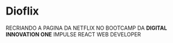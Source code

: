 # Dioflix
RECRIANDO A PAGINA DA NETFLIX 
NO BOOTCAMP DA **DIGITAL INNOVATION ONE**
IMPULSE REACT WEB DEVELOPER
